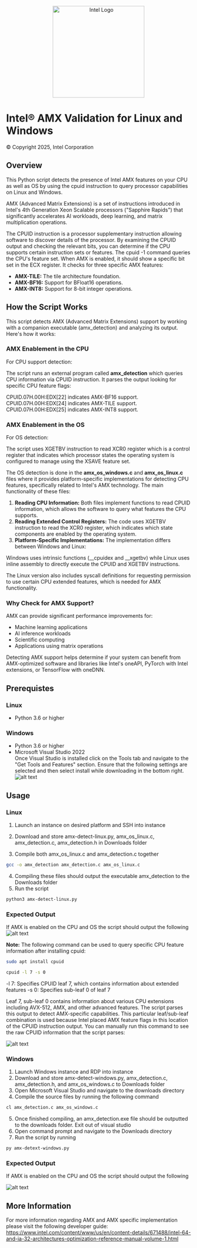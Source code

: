 
<p align="center">
  <img src="https://github.com/intel/optimized-cloud-recipes/blob/main/images/logo-classicblue-800px.png?raw=true" alt="Intel Logo" width="250"/>
</p>

# Intel® AMX Validation for Linux and Windows 

© Copyright 2025, Intel Corporation

## Overview
This Python script detects the presence of Intel AMX features on your CPU as well as OS by using the cpuid instruction to query processor capabilities on Linux and Windows.

AMX (Advanced Matrix Extensions) is a set of instructions introduced in Intel's 4th Generation Xeon Scalable processors ("Sapphire Rapids") that significantly accelerates AI workloads, deep learning, and matrix multiplication operations.

The CPUID instruction is a processor supplementary instruction allowing software to discover details of the processor. By examining the CPUID output and checking the relevant bits, you can determine if the CPU supports certain instruction sets or features. The cpuid -1 command queries the CPU's feature set. When AMX is enabled, it should show a specific bit set in the ECX register. It checks for three specific AMX features:
 
- **AMX-TILE:** The tile architecture foundation. <br />
- **AMX-BF16:** Support for BFloat16 operations. <br />
- **AMX-INT8:** Support for 8-bit integer operations.


## How the Script Works 
This script detects AMX (Advanced Matrix Extensions) support by working with a companion executable (amx_detection) and analyzing its output. Here's how it works:
### AMX Enablement in the CPU
For CPU support detection:

The script runs an external program called **amx_detection** which queries CPU information via CPUID instruction.
It parses the output looking for specific CPU feature flags:

CPUID.07H.00H:EDX[22] indicates AMX-BF16 support. <br />
CPUID.07H.00H:EDX[24] indicates AMX-TILE support. <br />
CPUID.07H.00H:EDX[25] indicates AMX-INT8 support. <br />
### AMX Enablement in the OS
For OS detection:

The script uses XGETBV instruction to read XCR0 register which is a control register that indicates which processor states the operating system is configured to manage using the XSAVE feature set. 

The OS detection is done in the **amx_os_windows.c** and **amx_os_linux.c** files where it provides platform-specific implementations for detecting CPU features, specifically related to Intel's AMX technology.
The main functionality of these files:

1. **Reading CPU Information:** Both files implement functions to read CPUID information, which allows the software to query what features the CPU supports. <br />
2. **Reading Extended Control Registers:** The code uses XGETBV instruction to read the XCR0 register, which indicates which state components are enabled by the operating system. <br />
3. **Platform-Specific Implementations:** The implementation differs between Windows and Linux:

Windows uses intrinsic functions (__cpuidex and __xgetbv) while
Linux uses inline assembly to directly execute the CPUID and XGETBV instructions.

The Linux version also includes syscall definitions for requesting permission to use certain CPU extended features, which is needed for AMX functionality.


### Why Check for AMX Support?
AMX can provide significant performance improvements for:

- Machine learning applications
- AI inference workloads
- Scientific computing
- Applications using matrix operations

Detecting AMX support helps determine if your system can benefit from AMX-optimized software and libraries like Intel's oneAPI, PyTorch with Intel extensions, or TensorFlow with oneDNN.

## Prerequistes
### Linux
- Python 3.6 or higher


### Windows
- Python 3.6 or higher
- Microsoft Visual Studio 2022 <br />
Once Visual Studio is installed click on the Tools tab and navigate to the "Get Tools and Features" section. Ensure that the following settings are selected and then select install while downloading in the bottom right. 
    <br/>![alt text](./images/image-3.png) 


## Usage
### Linux 
1. Launch an instance on desired platform and SSH into instance
2. Download and store amx-detect-linux.py, amx_os_linux.c, amx_detection.c, amx_detection.h in Downloads folder

3. Compile both amx_os_linux.c and amx_detection.c together
```bash
gcc -o amx_detection amx_detection.c amx_os_linux.c
```
4. Compiling these files should output the executable amx_detection to the Downloads folder
5. Run the script
```bash
python3 amx-detect-linux.py
```
### Expected Output 
If AMX is enabled on the CPU and OS the script should output the following
![alt text](./images/image-6.png)


**Note:** The following command can be used to query specific CPU feature information after installing cpuid:

```bash
sudo apt install cpuid
```
```bash
cpuid -l 7 -s 0
```

-l 7: Specifies CPUID leaf 7, which contains information about extended features
-s 0: Specifies sub-leaf 0 of leaf 7

Leaf 7, sub-leaf 0 contains information about various CPU extensions including AVX-512, AMX, and other advanced features. The script parses this output to detect AMX-specific capabilities. This particular leaf/sub-leaf combination is used because Intel placed AMX feature flags in this location of the CPUID instruction output.
You can manually run this command to see the raw CPUID information that the script parses:

![alt text](./images/image-2.png)



### Windows
1. Launch Windows instance and RDP into instance
2. Download and store amx-detect-windows.py, amx_detection.c, amx_detection.h, and amx_os_windows.c to Downloads folder
3. Open Microsoft Visual Studio and navigate to the downloads directory
4. Compile the source files by running the following command 
```bash
cl amx_detection.c amx_os_windows.c
``` 
5. Once finished compiling, an amx_detection.exe file should be outputted to the downloads folder. Exit out of visual studio
7. Open command prompt and navigate to the Downloads directory
8. Run the script by running 
```bash
py amx-detext-windows.py
```
### Expected Output
If AMX is enabled on the CPU and OS the script should output the following

![alt text](./images/image-7.png)

## More Information
For more information regarding AMX and AMX specific implementation please visit the following developer guide: https://www.intel.com/content/www/us/en/content-details/671488/intel-64-and-ia-32-architectures-optimization-reference-manual-volume-1.html
